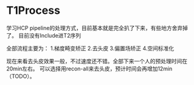 # T1Process

学习HCP pipeline的处理方式，目前基本就是完全扒了下来，有些地方舍弃掉了。
目前没有Include进T2序列

全部流程主要为：
1.梯度畸变矫正
2.去头皮
3.偏置场矫正
4.空间标准化

现在来看去头皮效果一般，不过速度还不错。全部下来一个人的预处理时间在20min左右。
可以选择用recon-all来去头皮，预计时间会再增加12min（TODO）。
